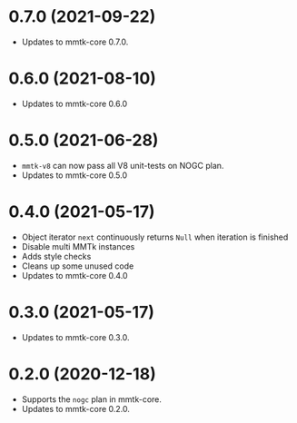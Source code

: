 0.7.0 (2021-09-22)
===

* Updates to mmtk-core 0.7.0.

0.6.0 (2021-08-10)
===

* Updates to mmtk-core 0.6.0

0.5.0 (2021-06-28)
===

* `mmtk-v8` can now pass all V8 unit-tests on NOGC plan.
* Updates to mmtk-core 0.5.0

0.4.0 (2021-05-17)
===

* Object iterator `next` continuously returns `Null` when iteration is finished
* Disable multi MMTk instances
* Adds style checks
* Cleans up some unused code
* Updates to mmtk-core 0.4.0

0.3.0 (2021-05-17)
===

* Updates to mmtk-core 0.3.0.


0.2.0 (2020-12-18)
===

* Supports the `nogc` plan in mmtk-core.
* Updates to mmtk-core 0.2.0.

